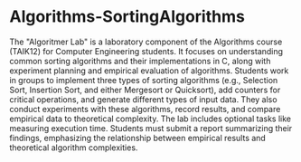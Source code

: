 # Algorithms-SortingAlgorithms

The "Algoritmer Lab" is a laboratory component of the Algorithms course (TAIK12) for Computer Engineering students. It focuses on understanding common sorting algorithms and their implementations in C, along with experiment planning and empirical evaluation of algorithms. Students work in groups to implement three types of sorting algorithms (e.g., Selection Sort, Insertion Sort, and either Mergesort or Quicksort), add counters for critical operations, and generate different types of input data. They also conduct experiments with these algorithms, record results, and compare empirical data to theoretical complexity. The lab includes optional tasks like measuring execution time. Students must submit a report summarizing their findings, emphasizing the relationship between empirical results and theoretical algorithm complexities.
